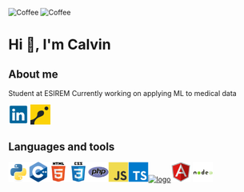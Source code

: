 <p><img src="https://img.shields.io/badge/Coffee-Yes_please-brightgreen?logo=github" alt="Coffee">
<img src="https://img.shields.io/badge/Currently-Jetlagged-blue?logo=github" alt="Coffee"> </p>
<h1 id="hi-i-m-calvin">Hi 👋, I&#39;m Calvin</h1>
<h2 id="about-me">About me</h2>
<p>Student at ESIREM
Currently working on applying ML to medical data</p>
<p><a href="https://www.linkedin.com/in/calvin-peyron/"><img src="https://github.com/PeyronCalvin/PeyronCalvin/blob/main/Icons/LinkedIn.png" alt="LinkedIn" width="40" height="40"></a> <a href="https://www.codingame.com/profile/f05cc33d15d896dac13e731733e9c3050393814"><img src="https://github.com/PeyronCalvin/PeyronCalvin/blob/main/Icons/Codingame.png" alt="CodinGame" width="40" height="40"></a></p>
<h2 id="languages-and-tools">Languages and tools</h2>
<p><a href="https://www.python.org"><img src="https://raw.githubusercontent.com/devicons/devicon/master/icons/python/python-original.svg" alt="Python" width="40" height="40"></a><a href="https://cplusplus.com/"><img src="https://raw.githubusercontent.com/devicons/devicon/master/icons/cplusplus/cplusplus-original.svg" alt="CPP" width="40" height="40"></a><a href="https://html.com/html5/"><img src="https://raw.githubusercontent.com/devicons/devicon/master/icons/html5/html5-original-wordmark.svg" alt="HTML" width="40" height="40"></a><a href="https://html.com/css/"><img src="https://raw.githubusercontent.com/devicons/devicon/master/icons/css3/css3-original-wordmark.svg" alt="CSS" width="40" height="40"></a><a href="https://www.php.net"><img src="https://raw.githubusercontent.com/devicons/devicon/master/icons/php/php-original.svg" alt="PHP" width="40" height="40"></a><a href="https://devdocs.io/javascript/"><img src="https://raw.githubusercontent.com/devicons/devicon/master/icons/javascript/javascript-original.svg" alt="JavaScript" width="40" height="40"></a><a href="https://www.typescriptlang.org/"><img src="https://raw.githubusercontent.com/devicons/devicon/master/icons/typescript/typescript-original.svg" alt="TypeScript" width="40" height="40"></a><a href="https://symfony.com"><img src="https://symfony.com/logos/symfony_black_03.svg" alt="logo" width="40" height="40"></a><a href="https://angular.io/"><img src="https://raw.githubusercontent.com/devicons/devicon/master/icons/angularjs/angularjs-original.svg" alt="Angular" width="40" height="40"></a>
<a href="https://nodejs.org/"><img src="https://raw.githubusercontent.com/devicons/devicon/master/icons/nodejs/nodejs-original-wordmark.svg" alt="NodeJS" width="40" height="40"></a></p>
